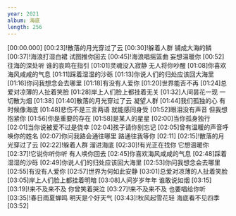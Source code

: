 ```yaml
---
year: 2021
album: 海底
length: 256
---
```

[00:00.000]
[00:23]!散落的月光穿过了云
[00:30]!躲着人群 铺成大海的鳞
[00:37]!海浪打湿白裙 试图推你回去
[00:45]!海浪唱摇篮曲 妄想温暖你
[00:52]往海的深处听 谁的哀鸣在指引
[01:01]灵魂没入寂静 无人将你吵醒
[01:08]你喜欢海风咸咸的气息
[01:11]踩着湿湿的沙砾
[01:13]你说人们的归处应该回大海里
[01:16]你问我想念会去哪里
[01:18]有没有人爱你
[01:20]世界能否不再
[01:24]总爱对凉薄的人扯着笑脸
[01:28]岸上人们脸上都挂着无关
[01:32]人间昙花一现 一切散为烟
[01:38]
[01:40]散落的月光穿过了云 凝望人群
[01:44]我们孤独的心 有时候像海底
[01:48]悲伤不是三言两语 就能感同身受
[01:52]眼泪没有声音 但我想抱紧你
[01:56]你是重要的存在
[01:58]是某人的星星
[02:00]当你孤身独行
[02:01]当你说被爱不过是侥幸
[02:04]孩子请你别忘记
[02:05]曾有温暖的声音呼唤你的姓名
[02:07]你问我路会通往哪里 路通往我等你
[02:11]
[02:15]!散落的月光穿过了云
[02:22]!躲着人群 溜进海底
[02:30]!有光正在找你 它想温暖你
[02:37]!它说你听你听 有人唤你回去
[02:45]你喜欢海风咸咸的气息
[02:48]踩着湿湿的沙砾
[02:49]你说人们的归处应该回大海里
[02:53]你问我想念会去哪里
[02:55]有没有人爱你
[02:57]世界为何如此安静
[03:01]总爱对凉薄的人扯着笑脸
[03:05]岸上人们脸上都挂着明暗
[03:08]人间岁岁年年 谁敢说如烟
[03:15]
[03:19]!来不及来不及 你曾笑着哭泣
[03:27]!来不及来不及 也要唱给你听
[03:35]!春日雨夏蝉鸣 明天是个好天气
[03:43]!秋风起雪花轻 海底看不见四季
[03:52]

